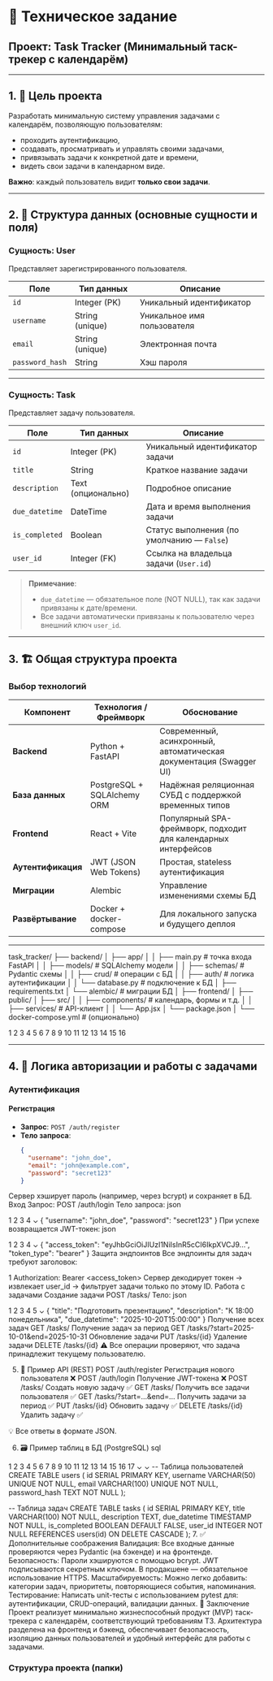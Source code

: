 # 📝 Техническое задание  
## Проект: **Task Tracker** (Минимальный таск-трекер с календарём)

---

## 1. 🎯 Цель проекта

Разработать минимальную систему управления задачами с календарём, позволяющую пользователям:

- проходить аутентификацию,
- создавать, просматривать и управлять своими задачами,
- привязывать задачи к конкретной дате и времени,
- видеть свои задачи в календарном виде.

**Важно**: каждый пользователь видит **только свои задачи**.

---

## 2. 🧱 Структура данных (основные сущности и поля)

### Сущность: **User**

Представляет зарегистрированного пользователя.

| Поле           | Тип данных      | Описание                     |
|----------------|------------------|------------------------------|
| `id`           | Integer (PK)     | Уникальный идентификатор     |
| `username`     | String (unique)  | Уникальное имя пользователя  |
| `email`        | String (unique)  | Электронная почта            |
| `password_hash`| String           | Хэш пароля                   |

---

### Сущность: **Task**

Представляет задачу пользователя.

| Поле           | Тип данных      | Описание                                   |
|----------------|------------------|--------------------------------------------|
| `id`           | Integer (PK)     | Уникальный идентификатор задачи            |
| `title`        | String           | Краткое название задачи                    |
| `description`  | Text (опционально)| Подробное описание                        |
| `due_datetime` | DateTime         | Дата и время выполнения задачи             |
| `is_completed` | Boolean          | Статус выполнения (по умолчанию — `False`) |
| `user_id`      | Integer (FK)     | Ссылка на владельца задачи (`User.id`)     |

> **Примечание**:  
> - `due_datetime` — обязательное поле (NOT NULL), так как задачи привязаны к дате/времени.  
> - Все задачи автоматически привязаны к пользователю через внешний ключ `user_id`.

---

## 3. 🏗️ Общая структура проекта

### Выбор технологий

| Компонент         | Технология / Фреймворк | Обоснование |
|-------------------|------------------------|-------------|
| **Backend**       | Python + FastAPI       | Современный, асинхронный, автоматическая документация (Swagger UI) |
| **База данных**   | PostgreSQL + SQLAlchemy ORM | Надёжная реляционная СУБД с поддержкой временных типов |
| **Frontend**      | React + Vite           | Популярный SPA-фреймворк, подходит для календарных интерфейсов |
| **Аутентификация**| JWT (JSON Web Tokens)  | Простая, stateless аутентификация |
| **Миграции**      | Alembic                | Управление изменениями схемы БД |
| **Развёртывание** | Docker + docker-compose| Для локального запуска и будущего деплоя |

---

task_tracker/
├── backend/
│ ├── app/
│ │ ├── main.py # точка входа FastAPI
│ │ ├── models/ # SQLAlchemy модели
│ │ ├── schemas/ # Pydantic схемы
│ │ ├── crud/ # операции с БД
│ │ ├── auth/ # логика аутентификации
│ │ └── database.py # подключение к БД
│ ├── requirements.txt
│ └── alembic/ # миграции БД
│
├── frontend/
│ ├── public/
│ ├── src/
│ │ ├── components/ # календарь, формы и т.д.
│ │ ├── services/ # API-клиент
│ │ └── App.jsx
│ └── package.json
│
└── docker-compose.yml # (опционально)



1
2
3
4
5
6
7
8
9
10
11
12
13
14
15
16

---

## 4. 🔐 Логика авторизации и работы с задачами

### Аутентификация

#### Регистрация
- **Запрос**: `POST /auth/register`  
- **Тело запроса**:
  ```json
  {
    "username": "john_doe",
    "email": "john@example.com",
    "password": "secret123"
  }
Сервер хэширует пароль (например, через bcrypt) и сохраняет в БД.
Вход
Запрос: POST /auth/login
Тело запроса:
json


1
2
3
4
⌄
{
  "username": "john_doe",
  "password": "secret123"
}
При успехе возвращается JWT-токен:
json


1
2
3
4
⌄
{
  "access_token": "eyJhbGciOiJIUzI1NiIsInR5cCI6IkpXVCJ9...",
  "token_type": "bearer"
}
Защита эндпоинтов
Все эндпоинты для задач требуют заголовок:


1
Authorization: Bearer <access_token>
Сервер декодирует токен → извлекает user_id → фильтрует задачи только по этому ID.
Работа с задачами
Создание задачи
POST /tasks/
Тело:
json


1
2
3
4
5
⌄
{
  "title": "Подготовить презентацию",
  "description": "К 18:00 понедельника",
  "due_datetime": "2025-10-20T15:00:00"
}
Получение всех задач
GET /tasks/
Получение задач за период
GET /tasks/?start=2025-10-01&end=2025-10-31
Обновление задачи
PUT /tasks/{id}
Удаление задачи
DELETE /tasks/{id}
⚠️ Все операции проверяют, что задача принадлежит текущему пользователю. 

5. 📡 Пример API (REST)
POST
/auth/register
Регистрация нового пользователя
❌
POST
/auth/login
Получение JWT-токена
❌
POST
/tasks/
Создать новую задачу
✅
GET
/tasks/
Получить все задачи пользователя
✅
GET
/tasks/?start=...&end=...
Получить задачи за период
✅
PUT
/tasks/{id}
Обновить задачу
✅
DELETE
/tasks/{id}
Удалить задачу
✅

💡 Все ответы в формате JSON. 

6. 🗃️ Пример таблиц в БД (PostgreSQL)
sql


1
2
3
4
5
6
7
8
9
10
11
12
13
14
15
16
17
⌄
⌄
-- Таблица пользователей
CREATE TABLE users (
    id SERIAL PRIMARY KEY,
    username VARCHAR(50) UNIQUE NOT NULL,
    email VARCHAR(100) UNIQUE NOT NULL,
    password_hash TEXT NOT NULL
);

-- Таблица задач
CREATE TABLE tasks (
    id SERIAL PRIMARY KEY,
    title VARCHAR(100) NOT NULL,
    description TEXT,
    due_datetime TIMESTAMP NOT NULL,
    is_completed BOOLEAN DEFAULT FALSE,
    user_id INTEGER NOT NULL REFERENCES users(id) ON DELETE CASCADE
);
7. ✅ Дополнительные соображения
Валидация:
Все входные данные проверяются через Pydantic (на бэкенде) и на фронтенде.
Безопасность:
Пароли хэшируются с помощью bcrypt.
JWT подписываются секретным ключом.
В продакшене — обязательное использование HTTPS.
Масштабируемость:
Можно легко добавить:
категории задач,
приоритеты,
повторяющиеся события,
напоминания.
Тестирование:
Написать unit-тесты с использованием pytest для:
аутентификации,
CRUD-операций,
валидации данных.
📌 Заключение
Проект реализует минимально жизнеспособный продукт (MVP) таск-трекера с календарём, соответствующий требованиям ТЗ. Архитектура разделена на фронтенд и бэкенд, обеспечивает безопасность, изоляцию данных пользователей и удобный интерфейс для работы с задачами.

### Структура проекта (папки)
